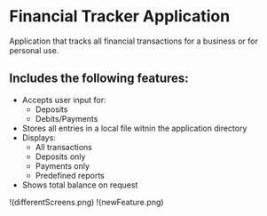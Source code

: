 # Financial Tracker Application
Application that tracks all financial transactions for a business or for personal use.
## Includes the following features:
  * Accepts user input for:
    * Deposits
    * Debits/Payments
  * Stores all entries in a local file witnin the application directory
  * Displays:
     * All transactions
     * Deposits only
     * Payments only
     * Predefined reports
  * Shows total balance on request

!(differentScreens.png)
!(newFeature.png)
